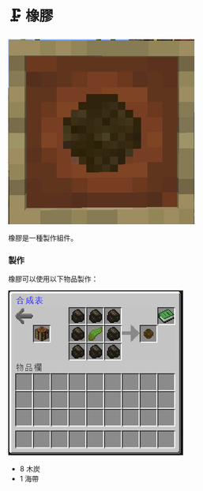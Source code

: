 # 🗜 橡膠

![](<../.gitbook/assets/image (163).png>)

橡膠是一種製作組件。

### 製作

橡膠可以使用以下物品製作：

![](<../.gitbook/assets/image (161).png>)

* 8 木炭
* 1 海帶
